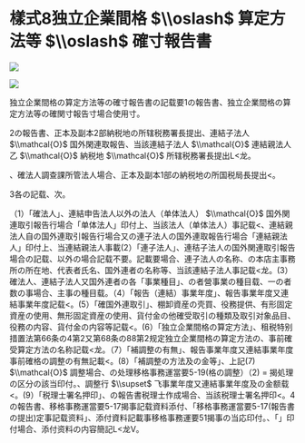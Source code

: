 # 樣式8独立企業間格 $\\oslash$ 算定方法等 $\\oslash$ 確寸報告書

![](https://www.nta.go.jp/tmp/d26ebd48-e297-4b0e-93cc-e70c34ca0458/images/b0141a95d56dbd4dc3a55b1f7cfd63900971777f6924573bc04d4fe4db2f63b3.jpg)

![](https://www.nta.go.jp/tmp/d26ebd48-e297-4b0e-93cc-e70c34ca0458/images/efee85e8d3005b2ddb39aa174ba141f543ff0d08e5516af36c559526b96ce887.jpg)

独立企業間格の算定方法等の確寸報告書の記载要1の報告書、独立企業間格の算定方法等の確関寸報告寸場合使用寸。

2の報告書、正本及副本2部納税地の所辖税務署長提出、連結子法人 $\\mathcal{O}$ 国外閑連取報告、当該連結子法人 $\\mathcal{O}$ 連結親法人乙 $\\mathcal{O}$ 納税地 $\\mathcal{O}$ 所辖税務署長提出L<龙。

、確法人調查課所管法人場合、正本及副本1部の納税地の所国税局長提出<。

3各の記载、次。

（1）「確法人」、連結申告法人以外の法人（单体法人） $\\mathcal{O}$ 国外関連取引報告行場合「单体法人」印付上、当該法人（单体法人）事記载<、連結親法人自の国外連取引報告行場合又の連子法人の国外連取報告行場合「連結親法人」印付上、当連結親法人事載(2）「連子法人」、連秸子法人の国外関連取引報告場合の記载、以外の場合記载不要。記載要場合、連子法人の名称、の本店主事務所の所在地、代表者氏名、国外連者の名称等、当該連結子法人事記载<龙。(3）確法人、連結子法人又国外連者の各「事業種目」、の者營事業の種目载、一の者数の事場合、主事の種目载。（4）「報告（連結）事業年度」、報告事業年度又連結事業年度記载<。(5）「確国外連取引」、棚卸資産の壳買、役務提供、有形固定資産の使用、無形固定資産の使用、貨付金の他確受取引の種類及取引对象品目、役務の内容、貨付金の内容等記载<。(6）「独立企業間格の算定方法」、租税特别措置法第66条の4第2又第68条の88第2规定独立企業間格の算定方法の、事前確受算定方法の名称記载<龙。（7）「補調整の有無」、報告事業年度又連結事業年度事前確格の調整の有無記載<。(8）「補調整の方法及の金等」、上記(7) $\\mathcal{O}$ 調整場合、の处理移格事務運當要5-19(格の調整）（2) $=$ 揭処理の区分の該当印付。、調整行 $\\supset$ 飞事業年度又連結事業年度及の金额载<。(9）「税理士署名押印」、の報告書税理士作成場合、当該税理士署名押印<。4の報告書、移格事務運當要5-17揭事記载資料添付、「移格事務運當要5-17(報告書の提出)定事記载资料」、添付資料記載事移格事務運要51揭事の当応印付。、「」印付場合、添付资料の内容簡記L<龙V。